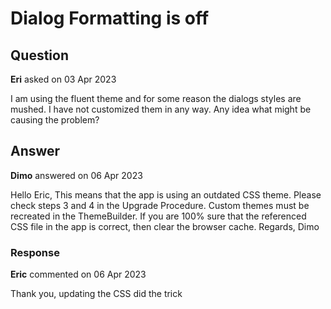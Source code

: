 # Dialog Formatting is off

## Question

**Eri** asked on 03 Apr 2023

I am using the fluent theme and for some reason the dialogs styles are mushed. I have not customized them in any way. Any idea what might be causing the problem?

## Answer

**Dimo** answered on 06 Apr 2023

Hello Eric, This means that the app is using an outdated CSS theme. Please check steps 3 and 4 in the Upgrade Procedure. Custom themes must be recreated in the ThemeBuilder. If you are 100% sure that the referenced CSS file in the app is correct, then clear the browser cache. Regards, Dimo

### Response

**Eric** commented on 06 Apr 2023

Thank you, updating the CSS did the trick
